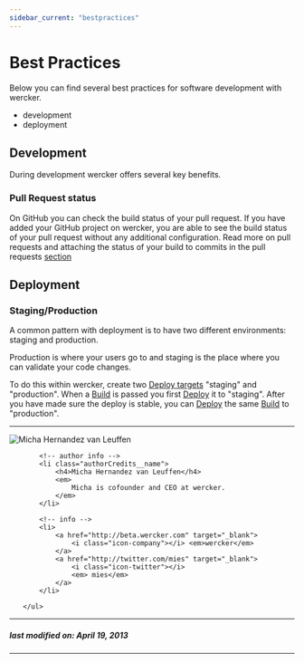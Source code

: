 ```yaml
---
sidebar_current: "bestpractices"
---
```


# Best Practices

Below you can find several best practices for software development with wercker.

* development
* deployment

<a id="development"></a>
## Development

During development wercker offers several key benefits.

<a id="development-pullrequests"></a>
### Pull Request status

On GitHub you can check the build status of your pull request. If you have added your GitHub project on wercker, you are able to see the build status of your pull request without any additional configuration.
Read more on pull requests and attaching the status of your build to
commits in the pull requests
[section](/articles/bestpractices/pullrequests.html)

<a id="deployment"></a>
## Deployment

<a id="deployment-staging-production"></a>
### Staging/Production

A common pattern with deployment is to have two different environments: staging and production.

Production is where your users go to and staging is the place where you can validate your code changes.

To do this within wercker, create two [Deploy targets](/articles/introduction/concepts.html#deploy-targets) "staging" and "production".
When a [Build](/articles/introduction/concepts.html#builds) is passed you first [Deploy](/articles/introduction/concepts.html#deploys) it to "staging".
After you have made sure the deploy is stable, you can [Deploy](/articles/introduction/concepts.html#deploys) the same [Build](/articles/introduction/concepts.html#builds) to "production".


-------

<div class="authorCredits">
    <span class="profile-picture">
        <img src="https://secure.gravatar.com/avatar/d4b19718f9748779d7cf18c6303dc17f?d=identicon&s=192" alt="Micha Hernandez van Leuffen"/>
    </span>
    <ul class="authorCredits">

        <!-- author info -->
        <li class="authorCredits__name">
            <h4>Micha Hernandez van Leuffen</h4>
            <em>
                Micha is cofounder and CEO at wercker.
            </em>
        </li>

        <!-- info -->
        <li>
            <a href="http://beta.wercker.com" target="_blank">
                <i class="icon-company"></i> <em>wercker</em>
            </a>
            <a href="http://twitter.com/mies" target="_blank">
                <i class="icon-twitter"></i>
                <em> mies</em>
            </a>
        </li>

    </ul>
</div>

-------
##### last modified on: April 19, 2013
-------

